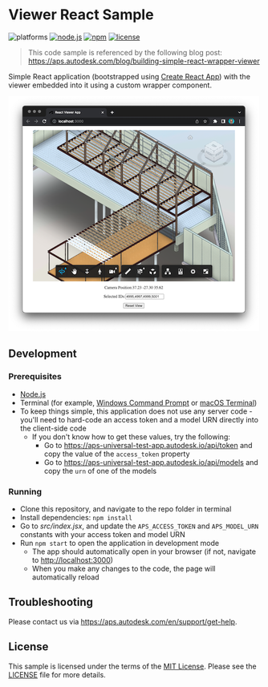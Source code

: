 # Viewer React Sample

![platforms](https://img.shields.io/badge/platform-windows%20%7C%20osx%20%7C%20linux-lightgray.svg)
[![node.js](https://img.shields.io/badge/Node.js-16.17-blue.svg)](https://nodejs.org)
[![npm](https://img.shields.io/badge/npm-8.15-blue.svg)](https://www.npmjs.com/)
[![license](https://img.shields.io/:license-mit-green.svg)](https://opensource.org/licenses/MIT)

> This code sample is referenced by the following blog post: https://aps.autodesk.com/blog/building-simple-react-wrapper-viewer

Simple React application (bootstrapped using [Create React App](https://github.com/facebook/create-react-app)) with the viewer embedded into it using a custom wrapper component.

![thumbnail](thumbnail.png)

## Development

### Prerequisites

- [Node.js](https://nodejs.org)
- Terminal (for example, [Windows Command Prompt](https://en.wikipedia.org/wiki/Cmd.exe) or [macOS Terminal](https://support.apple.com/guide/terminal/welcome/mac))
- To keep things simple, this application does not use any server code - you'll need to hard-code an access token and a model URN directly into the client-side code
    - If you don't know how to get these values, try the following:
        - Go to https://aps-universal-test-app.autodesk.io/api/token and copy the value of the `access_token` property
        - Go to https://aps-universal-test-app.autodesk.io/api/models and copy the `urn` of one of the models

### Running

- Clone this repository, and navigate to the repo folder in terminal
- Install dependencies: `npm install`
- Go to _src/index.jsx_, and update the `APS_ACCESS_TOKEN` and `APS_MODEL_URN` constants with your access token and model URN
- Run `npm start` to open the application in development mode
    - The app should automatically open in your browser (if not, navigate to [http://localhost:3000](http://localhost:3000))
    - When you make any changes to the code, the page will automatically reload

## Troubleshooting

Please contact us via https://aps.autodesk.com/en/support/get-help.

## License

This sample is licensed under the terms of the [MIT License](http://opensource.org/licenses/MIT). Please see the [LICENSE](LICENSE) file for more details.
